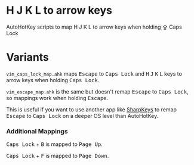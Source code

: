 # H J K L to arrow keys

AutoHotKey scripts to map H J K L to arrow keys when holding ⇪ Caps Lock

# Variants

`vim_caps_lock_map.ahk` maps <kbd>Escape</kbd> to <kbd>Caps Lock</kbd> and <kbd>H</kbd> <kbd>J</kbd> <kbd>K</kbd> <kbd>L</kbd> keys to arrow keys when holding <kbd>Caps Lock</kbd>.

`vim_escape_map.ahk` is the same but doesn't remap <kbd>Escape</kbd> to <kbd>Caps Lock</kbd>, so mappings work when holding <kbd>Escape</kbd>.

This is useful if you want to use another app like [SharpKeys](https://github.com/randyrants/sharpkeys) to remap <kbd>Escape</kbd> to <kbd>Caps Lock</kbd> on a deeper OS level than AutoHotKey.

### Additional Mappings

<kbd>Caps Lock</kbd> + <kbd>B</kbd> is mapped to <kbd>Page Up</kbd>.

<kbd>Caps Lock</kbd> + <kbd>F</kbd> is mapped to <kbd>Page Down</kbd>.
